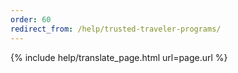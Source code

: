 ```yaml
---
order: 60
redirect_from: /help/trusted-traveler-programs/
---
```


{% include help/translate_page.html url=page.url %}
